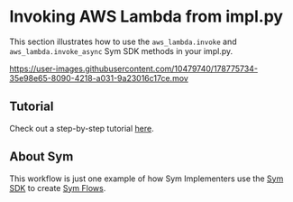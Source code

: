 # Invoking AWS Lambda from impl.py
This section illustrates how to use the `aws_lambda.invoke` and `aws_lambda.invoke_async` Sym SDK methods in your impl.py.

https://user-images.githubusercontent.com/10479740/178775734-35e98e65-8090-4218-a031-9a23016c17ce.mov

## Tutorial

Check out a step-by-step tutorial [here](https://docs.symops.com/docs/enabling-aws-lambda-in-the-sdk).

## About Sym

This workflow is just one example of how Sym Implementers use the [Sym SDK](https://docs.symops.com/docs) to create [Sym Flows](https://docs.symops.com/docs/sym-access-flows).
